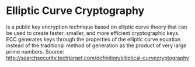 # Elliptic Curve Cryptography

is a public key encryption technique based on elliptic curve theory that can
be used to create faster, smaller, and more efficient cryptographic keys.
ECC generates keys through the properties of the elliptic curve equation
instead of the traditional method of generation as the product of very large
prime numbers.
Source: http://searchsecurity.techtarget.com/definition/elliptical-curvecryptography

